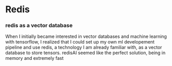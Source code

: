 # Redis

### redis as a vector database

When I initially became interested in vector databases and machine learning with tensorflow, I realized that I could set up my own ml developement pipeline and use redis, a technology I am already familiar with, as a vector database to store tensors. redisAI seemed like the perfect solution, being in memory and extremely fast 